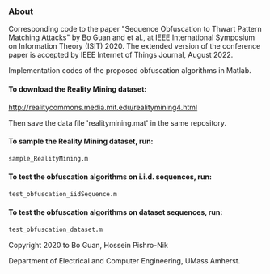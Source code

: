 ### About

Corresponding code to the paper "Sequence Obfuscation to Thwart Pattern Matching Attacks" by Bo Guan and et al., at IEEE International Symposium on Information Theory (ISIT) 2020. The extended version of the conference paper is accepted by IEEE Internet of Things Journal, August 2022.

Implementation codes of the proposed obfuscation algorithms in Matlab.

#### To download the Reality Mining dataset:

http://realitycommons.media.mit.edu/realitymining4.html

Then save the data file 'realitymining.mat' in the same repository.

#### To sample the Reality Mining dataset, run:

```bash
sample_RealityMining.m
```

#### To test the obfuscation algorithms on i.i.d. sequences, run:

```bash
test_obfuscation_iidSequence.m
```

#### To test the obfuscation algorithms on dataset sequences, run:

```bash
test_obfuscation_dataset.m
```

Copyright 2020 to Bo Guan, Hossein Pishro-Nik

Department of Electrical and Computer Engineering, UMass Amherst.
